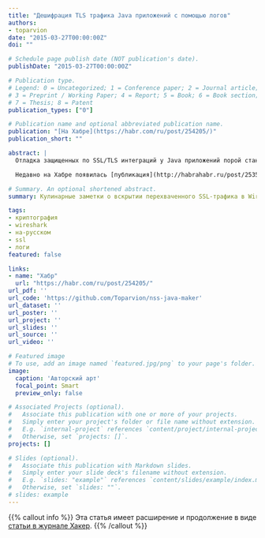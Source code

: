 ```yaml
---
title: "Дешифрация TLS трафика Java приложений с помощью логов"
authors:
- toparvion
date: "2015-03-27T00:00:00Z"
doi: ""

# Schedule page publish date (NOT publication's date).
publishDate: "2015-03-27T00:00:00Z"

# Publication type.
# Legend: 0 = Uncategorized; 1 = Conference paper; 2 = Journal article;
# 3 = Preprint / Working Paper; 4 = Report; 5 = Book; 6 = Book section;
# 7 = Thesis; 8 = Patent
publication_types: ["0"]

# Publication name and optional abbreviated publication name.
publication: "[На Хабре](https://habr.com/ru/post/254205/)"
publication_short: ""

abstract: |
  Отладка защищенных по SSL/TLS интеграций у Java приложений порой становится весьма нетривиальной задачей: соединение не ставится/рвется, а прикладные логи могут оказаться скудными, доступа к правке исходных кодов может не быть, перехват трафика Wireshark'ом и попытка дешифрации приватным ключом сервера (даже если он есть) может провалиться, если в канале применялся шифр с PFS; прокси-сервер вроде Fiddler или Burp может не подойти, так как приложение не умеет ходить через прокси или на отрез отказывается верить подсунутому ему сертификату…

  Недавно на Хабре появилась [публикация](http://habrahabr.ru/post/253521/) от ValdikSS о том, как можно с помощью Wireshark расшифровать любой трафик от браузеров Firefox и Chrome без обладания приватным ключом сервера, без подмены сертификатов и без прокси. Она натолкнула автора нынешней статьи на мысль — можно ли применить такой подход к Java приложениям, использовав вместо файла сессионных ключей отладочные записи JVM? Оказалось — можно, и я расскажу, как это сделать.

# Summary. An optional shortened abstract.
summary: Кулинарные заметки о вскрытии перехваченного SSL-трафика в Wireshark

tags:
- криптография
- wireshark
- на-русском
- ssl
- логи
featured: false

links:
- name: "Хабр"
  url: "https://habr.com/ru/post/254205/"
url_pdf: ''
url_code: 'https://github.com/Toparvion/nss-java-maker'
url_dataset: ''
url_poster: ''
url_project: ''
url_slides: ''
url_source: ''
url_video: ''

# Featured image
# To use, add an image named `featured.jpg/png` to your page's folder.
image:
  caption: 'Авторский арт'
  focal_point: Smart
  preview_only: false

# Associated Projects (optional).
#   Associate this publication with one or more of your projects.
#   Simply enter your project's folder or file name without extension.
#   E.g. `internal-project` references `content/project/internal-project/index.md`.
#   Otherwise, set `projects: []`.
projects: []

# Slides (optional).
#   Associate this publication with Markdown slides.
#   Simply enter your slide deck's filename without extension.
#   E.g. `slides: "example"` references `content/slides/example/index.md`.
#   Otherwise, set `slides: ""`.
# slides: example
---
```

{{% callout info %}}
Эта статья имеет расширение и продолжение в виде [статьи в журнале Хакер](/publication/2015/xakep/).
{{% /callout %}}
